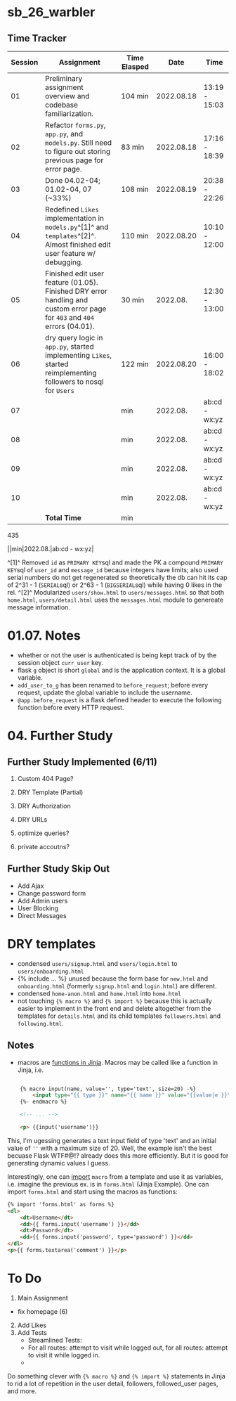 # sb_26_warbler
## Time Tracker
|Session|Assignment|Time Elasped|Date|Time|
|-|-|-|-|-|
|01|Preliminary assignment overview and codebase familiarization.|104 min|2022.08.18|13:19 - 15:03|
|02|Refactor `forms.py`, `app.py`, and `models.py`. Still need to figure out storing previous page for error page.|83 min|2022.08.18|17:16 - 18:39|
|03|Done 04.02-04; 01.02-04, 07 (~33%)|108 min|2022.08.19|20:38 - 22:26|
|04|Redefined `Likes` implementation in `models.py`^[1]^ and `templates`^[2]^. Almost finished edit user feature w/ debugging. |110 min|2022.08.20|10:10 - 12:00|
|05|Finished edit user feature (01.05). Finished DRY error handling and custom error page for `403` and `404` errors (04.01).|30 min|2022.08.|12:30 - 13:00|
|06|dry query logic in `app.py`, started implementing `Likes`, started reimplementing followers to nosql for `Users`|122 min|2022.08.20|16:00 - 18:02|
|07||min|2022.08.|ab:cd - wx:yz|
|08||min|2022.08.|ab:cd - wx:yz|
|09||min|2022.08.|ab:cd - wx:yz|
|10||min|2022.08.|ab:cd - wx:yz|
||**Total Time**|min|||

435

||min|2022.08.|ab:cd - wx:yz|

^[1]^ Removed `id` as `PRIMARY KEY`sql and made the PK a compound `PRIMARY KEY`sql of `user_id` and `message_id` because integers have limits; also used serial numbers do not get regenerated so theoretically the db can hit its cap of 2^31 - 1 (`SERIAL`sql) or 2^63 - 1 (`BIGSERIAL`sql) while having 0 likes in the rel.
^[2]^ Modularized `users/show.html` to `users/messages.html` so that both `home.html`, `users/detail.html` uses the `messages.html` module to genereate message information.

# 01.07. Notes
- whether or not the user is authenticated is being kept track of by the session object `curr_user` key.
- flask `g` object is short `global` and is the application context. It is a global variable.
- `add_user_to_g` has been renamed to `before_request`; before every request, update the global variable to include the username.
- `@app.before_request` is a flask defined header to execute the following function before every HTTP request.

# 04. Further Study
## Further Study Implemented (6/11)
1. Custom 404 Page?
2. DRY Template (Partial)
3. DRY Authorization
4. DRY URLs

5. optimize queries?
6. private accoutns?

## Further Study Skip Out
- Add Ajax
- Change password form
- Add Admin users
- User Blocking
- Direct Messages


# DRY templates
- condensed `users/signup.html` and `users/login.html` to `users/onboarding.html`
- {% include ... %} unused because the form base for `new.html` and `onboarding.html` (formerly `signup.html` and `login.html`) are different.
- condensed `home-anon.html` and `home.html` into `home.html`
- not touching `{% macro %}` and `{% import %}` because this is actually easier to implement in the front end and delete altogether from the templates for `details.html` and its child templates `followers.html` and `following.html`.

## Notes
- macros are [functions in Jinja](https://jinja.palletsprojects.com/en/3.1.x/templates/#macros). Macros may be called like a function in Jinja, i.e.
```html

    {% macro input(name, value='', type='text', size=20) -%}
        <input type="{{ type }}" name="{{ name }}" value="{{value|e }}" size="{{ size }}">
    {%- endmacro %}

    <!-- ... -->

    <p> {{input('username')}}

```
This, I'm ugessing generates a text input field of type 'text' and an initial value of `''` with a maximum size of 20. Well, the example isn't the best becuase Flask WTF#@!? already does this more efficiently. But it is good for generating dynamic values I guess.

Interestingly, one can [import](https://jinja.palletsprojects.com/en/3.1.x/templates/#import) `macro` from a template and use it as variables, i.e. imagine the previous ex. is in `forms.html` (Jinja Example). One can import `forms.html` and start using the macros as functions:
```html
{% import 'forms.html' as forms %}
<dl>
    <dt>Username</dt>
    <dd>{{ forms.input('username') }}</dd>
    <dt>Password</dt>
    <dd>{{ forms.input('password', type='password') }}</dd>
</dl>
<p>{{ forms.textarea('comment') }}</p>
```

# To Do
1. Main Assignment
- fix homepage (6)
2. Add Likes
3. Add Tests
    - Streamlined Tests:
    - For all routes: attempt to visit while logged out, for all routes: attempt to visit it while logged in.
    - 

Do something clever with  `{% macro %}` and `{% import %}` statements in Jinja to rid a lot of repetition in the user detail, followers, followed_user pages, and more.